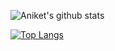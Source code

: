 

![Aniket's github stats](https://github-readme-stats.vercel.app/api?username=AniketS01&count_private=true&theme=dark)

[![Top Langs](https://github-readme-stats.vercel.app/api/top-langs/?username=anuraghazra&langs_count=8&theme=dark)](https://github.com/anuraghazra/github-readme-stats)
